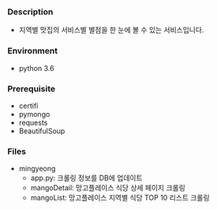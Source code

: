 ### Description

* 지역별 맛집의 서비스별 별점을 한 눈에 볼 수 있는 서비스입니다.

### Environment
* python 3.6


### Prerequisite
* certifi
* pymongo
* requests
* BeautifulSoup

### Files
* mingyeong
  * app.py: 크롤링 정보를 DB에 업데이트
  * mangoDetail: 망고플레이스 식당 상세 페이지 크롤링
  * mangoList: 망고플레이스 지역별 식당 TOP 10 리스트 크롤링
